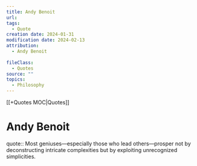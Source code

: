 ```yaml
---
title: Andy Benoit
url: 
tags:
  - Quote
creation date: 2024-01-31
modification date: 2024-02-13
attribution:
  - Andy Benoit
 
fileClass:
  - Quotes
source: ""
topics:
  - Philosophy
---
```


[[+Quotes MOC|Quotes]]

# Andy Benoit

quote:: Most geniuses—especially those who lead others—prosper not by deconstructing intricate complexities but by exploiting unrecognized simplicities.
